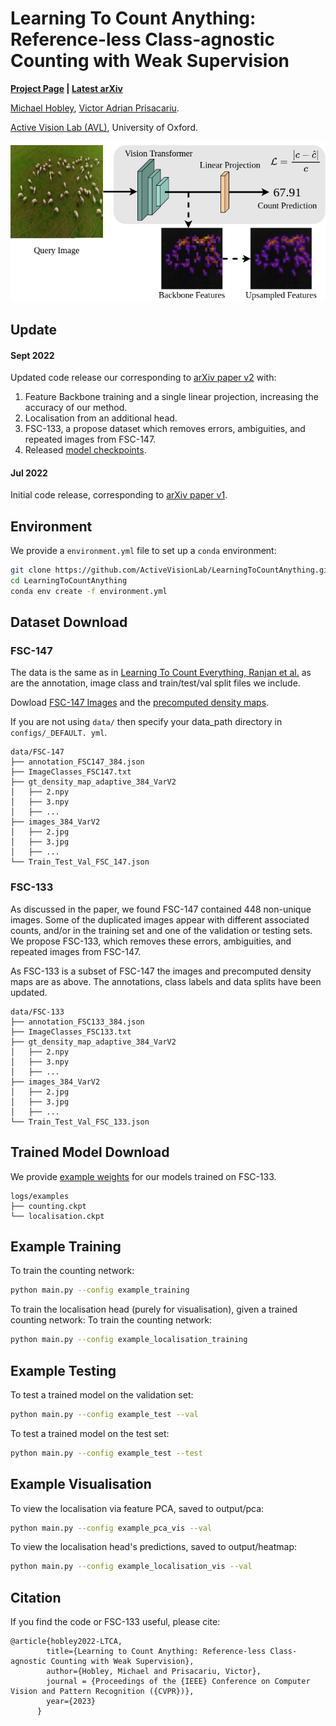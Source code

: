 # Learning To Count Anything: Reference-less Class-agnostic Counting with Weak Supervision
**[Project Page](https://countinganything.active.vision/) |
[Latest arXiv](https://arxiv.org/abs/2205.10203)**

[Michael Hobley](https://scholar.google.co.uk/citations?user=2EftbyIAAAAJ&hl=en), 
[Victor Adrian Prisacariu](http://www.robots.ox.ac.uk/~victor/). 

[Active Vision Lab (AVL)](https://www.robots.ox.ac.uk/~lav/),
University of Oxford.

![image](pipeline.png)


## Update
#### Sept 2022
Updated code release our corresponding to [arXiv paper v2](https://arxiv.org/abs/2205.10203) with:
  1. Feature Backbone training and a single linear projection, increasing the accuracy of our method.
  2. Localisation from an additional head.
  3. FSC-133, a propose dataset which removes errors, ambiguities, and repeated images from FSC-147.
  4. Released [model checkpoints](https://drive.google.com/drive/folders/1WdMk98Ujw-QWbYwRNLzQ0jxiqi4Hpt8-?usp=sharing).

#### Jul 2022
Initial code release, corresponding to [arXiv paper v1](https://arxiv.org/abs/2205.10203v1).


## Environment

We provide a `environment.yml` file to set up a `conda` environment:

```sh
git clone https://github.com/ActiveVisionLab/LearningToCountAnything.git
cd LearningToCountAnything
conda env create -f environment.yml
```

## Dataset Download 
### FSC-147
The data is the same as in [Learning To Count Everything, Ranjan et al.](https://github.com/cvlab-stonybrook/LearningToCountEverything) as are the annotation, image class and train/test/val split files we include.

Dowload [FSC-147 Images](https://drive.google.com/file/d/1ymDYrGs9DSRicfZbSCDiOu0ikGDh5k6S/view?usp=sharing) and the [precomputed density maps](https://archive.org/details/FSC147-GT).

If you are not using `data/` then specify your data_path directory in `configs/_DEFAULT.
yml`.


```
data/FSC-147
├── annotation_FSC147_384.json
├── ImageClasses_FSC147.txt
├── gt_density_map_adaptive_384_VarV2
│   ├── 2.npy
│   ├── 3.npy
│   ├── ...
├── images_384_VarV2
│   ├── 2.jpg
│   ├── 3.jpg
│   ├── ...
└── Train_Test_Val_FSC_147.json
```

### FSC-133
As discussed in the paper, we found FSC-147 contained 448 non-unique images. Some of the duplicated images appear with different associated counts, and/or in the training set and one
of the validation or testing sets.
We propose FSC-133, which removes these errors, ambiguities, and repeated images from FSC-147. 

As FSC-133 is a subset of FSC-147 the images and precomputed density maps are as above. The annotations, class labels and data splits have been updated.

```
data/FSC-133
├── annotation_FSC133_384.json
├── ImageClasses_FSC133.txt
├── gt_density_map_adaptive_384_VarV2
│   ├── 2.npy
│   ├── 3.npy
│   ├── ...
├── images_384_VarV2
│   ├── 2.jpg
│   ├── 3.jpg
│   ├── ...
└── Train_Test_Val_FSC_133.json
```
## Trained Model Download 
We provide [example weights](https://drive.google.com/drive/folders/1WdMk98Ujw-QWbYwRNLzQ0jxiqi4Hpt8-?usp=sharing)
 for our models trained on FSC-133.

 ```
logs/examples
├── counting.ckpt
└── localisation.ckpt
```

## Example Training 

To train the counting network:
```sh
python main.py --config example_training
```

To train the localisation head (purely for visualisation), given a trained counting network:
To train the counting network:
```sh
python main.py --config example_localisation_training
```

## Example Testing
To test a trained model on the validation set: 

```sh
python main.py --config example_test --val
```
To test a trained model on the test set: 

```sh
python main.py --config example_test --test
```

## Example Visualisation
To view the localisation via feature PCA, saved to output/pca: 
```sh
python main.py --config example_pca_vis --val
```

To view the localisation head's predictions, saved to output/heatmap: 
```sh
python main.py --config example_localisation_vis --val
```


## Citation

If you find the code or FSC-133 useful, please cite:
```
@article{hobley2022-LTCA,
        title={Learning to Count Anything: Reference-less Class-agnostic Counting with Weak Supervision},
        author={Hobley, Michael and Prisacariu, Victor},
        journal = {Proceedings of the {IEEE} Conference on Computer Vision and Pattern Recognition ({CVPR})},
        year={2023}
      }
```
